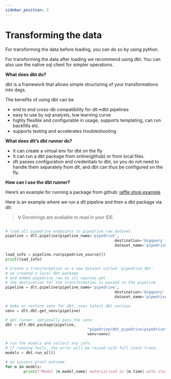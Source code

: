```yaml
---
sidebar_position: 3
---
```


# Transforming the data

For transforming the data before loading, you can do so by using python.

For transforming the data after loading we recommend using dbt. You can also use the native sql client for simpler operations.

**What does dbt do?**

dbt is a framework that allows simple structuring of your transformations into dags.

The benefits of using dbt can be

- end to end cross-db compatibility for dlt→dbt pipelines
- easy to use by sql analysts, low learning curve
- highly flexible and configurable in usage, supports templating, can run backfills etc.
- supports testing and accelerates troubleshooting.

**What does dlt’s dbt runner do?**

- It can create a virtual env for dbt on the fly
- It can run a dbt package from online(github) or from local files.
- dlt passes configuration and credentials to dbt, so you do not need to handle them separately from dlt, and dbt can thus be configured on the fly.

**How can I use the dbt runner?**

Here’s an example for running a package from github: [jaffle shop example](https://github.com/dlt-hub/dlt/blob/devel/docs/examples/dbt_run_jaffle.py)

Here is an example where we run a dlt pipeline and then a dbt package via dlt:

> **💡**  Docstrings are available to read in your IDE.

```python

# load all pipedrive endpoints to pipedrive_raw dataset
pipeline = dlt.pipeline(pipeline_name='pipedrive',
												destination='bigquery',
												dataset_name='pipedrive_raw')

load_info = pipeline.run(pipedrive_source())
print(load_info)

# Create a transformation on a new dataset called 'pipedrive_dbt'
# we created a local dbt package
# and added pipedrive_raw to its sources.yml
# the destination for the transformation is passed in the pipeline
pipeline = dlt.pipeline(pipeline_name='pipedrive',
												destination='bigquery',
												dataset_name='pipedrive_dbt')

# make or restore venv for dbt, uses latest dbt version
venv = dlt.dbt.get_venv(pipeline)

# get runner, optionally pass the venv
dbt = dlt.dbt.package(pipeline,
							        "pipedrive/dbt_pipedrive/pipedrive", #
							        venv=venv)

# run the models and collect any info.
# If running fails, the error will be raised with full stack trace.
models = dbt.run_all()

# on success print outcome
for m in models:
        print(f"Model {m.model_name} materialized in {m.time} with status {m.status} and message {m.message}")
```